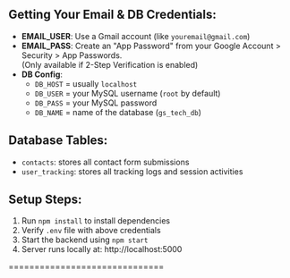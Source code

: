 
Getting Your Email & DB Credentials:
------------------------------------
- **EMAIL_USER**: Use a Gmail account (like `youremail@gmail.com`)
- **EMAIL_PASS**: Create an "App Password" from your Google Account > Security > App Passwords.  
  (Only available if 2-Step Verification is enabled)
- **DB Config**:
  - `DB_HOST` = usually `localhost`
  - `DB_USER` = your MySQL username (`root` by default)
  - `DB_PASS` = your MySQL password
  - `DB_NAME` = name of the database (`gs_tech_db`)

Database Tables:
----------------
- `contacts`: stores all contact form submissions
- `user_tracking`: stores all tracking logs and session activities

Setup Steps:
------------
1. Run `npm install` to install dependencies
2. Verify `.env` file with above credentials
3. Start the backend using `npm start`
4. Server runs locally at: http://localhost:5000

==============================
